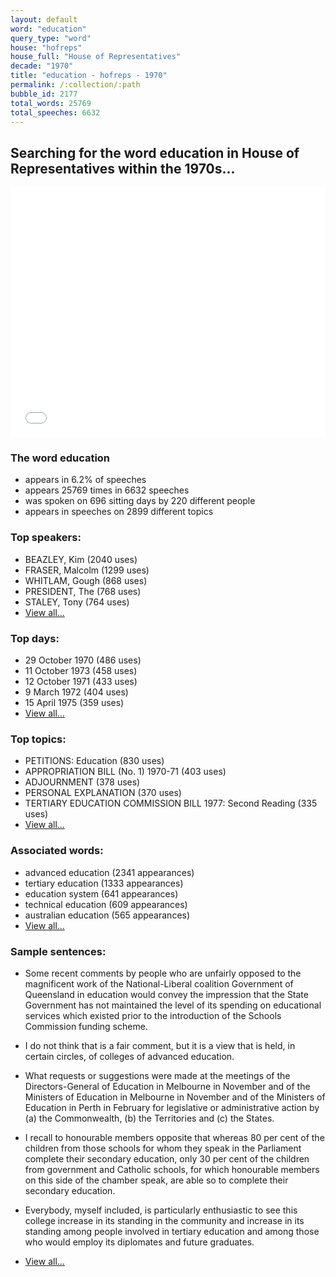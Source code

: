 ```yaml
---
layout: default
word: "education"
query_type: "word"
house: "hofreps"
house_full: "House of Representatives"
decade: "1970"
title: "education - hofreps - 1970"
permalink: /:collection/:path
bubble_id: 2177
total_words: 25769
total_speeches: 6632
---
```



## Searching for the word **education** in House of Representatives within the 1970s...

<iframe width="100%" height="400" frameborder="0" scrolling="no" src="//plot.ly/~wragge/2177.embed"></iframe>

### The word **education**

* appears in 6.2% of speeches
* appears 25769 times in 6632 speeches
* was spoken on 696 sitting days by 220 different people
* appears in speeches on 2899 different topics

### Top speakers:

* BEAZLEY, Kim (2040 uses)
* FRASER, Malcolm (1299 uses)
* WHITLAM, Gough (868 uses)
* PRESIDENT, The (768 uses)
* STALEY, Tony (764 uses)
* [View all...](speakers/)


### Top days:

* 29 October 1970 (486 uses)
* 11 October 1973 (458 uses)
* 12 October 1971 (433 uses)
* 9 March 1972 (404 uses)
* 15 April 1975 (359 uses)
* [View all...](days/)


### Top topics:

* PETITIONS: Education (830 uses)
* APPROPRIATION BILL (No. 1) 1970-71 (403 uses)
* ADJOURNMENT (378 uses)
* PERSONAL EXPLANATION (370 uses)
* TERTIARY EDUCATION COMMISSION BILL 1977: Second Reading (335 uses)
* [View all...](topics/)


### Associated words:

* advanced education (2341 appearances)
* tertiary education (1333 appearances)
* education system (641 appearances)
* technical education (609 appearances)
* australian education (565 appearances)
* [View all...](collocations/)


### Sample sentences:

* Some recent comments by people who are unfairly opposed to the magnificent work of the National-Liberal coalition Government of Queensland in <span class="highlight">education</span> would convey the impression that the State Government has not maintained the level of its spending on educational services which existed prior to the introduction of the Schools Commission funding scheme.

* I do not think that is a fair comment, but it is a view that is held, in certain circles, of colleges of advanced <span class="highlight">education</span>.

* What requests or suggestions were made at the meetings of the Directors-General of <span class="highlight">Education</span> in Melbourne in November and of the Ministers of <span class="highlight">Education</span> in Melbourne in November and of the Ministers of <span class="highlight">Education</span> in Perth in February for legislative or administrative action by (a) the Commonwealth, (b) the Territories and (c) the States.

* I recall to honourable members opposite that whereas 80 per cent of the children from those schools for whom they speak in the Parliament complete their secondary <span class="highlight">education</span>, only 30 per cent of the children from government and Catholic schools, for which honourable members on this side of the chamber speak, are able so to complete their secondary <span class="highlight">education</span>.

* Everybody, myself included, is particularly enthusiastic to see this college increase in its standing in the community and increase in its standing among people involved in tertiary <span class="highlight">education</span> and among those who would employ its diplomates and future graduates.

* [View all...](contexts/)
